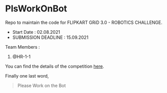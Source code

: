 # PlsWorkOnBot
Repo to maintain the code for FLIPKART GRiD 3.0 - ROBOTICS CHALLENGE.
- Start Date : 02.08.2021
- SUBMISSION DEADLINE : 15.09.2021

Team Members :
1. @HR-1-1

You can find the details of the competition [here].

[here]: https://dare2compete.com/hackathon/flipkart-grid-30-robotics-challenge-flipkart-grid-30-flipkart-175210?lb=2IBbUeg#tab-detail

Finally one last word,
> Please Work on the Bot
